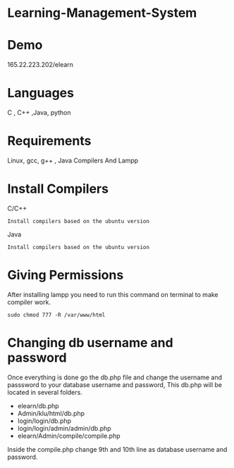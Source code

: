 # Learning-Management-System
# Demo

165.22.223.202/elearn

# Languages
C , C++ ,Java, python

# Requirements

Linux, gcc, g++ , Java Compilers And Lampp


# Install Compilers

C/C++
```
Install compilers based on the ubuntu version
```

Java
```
Install compilers based on the ubuntu version
```


# Giving Permissions
After installing lampp you need to run this command on terminal to make compiler work.
```
sudo chmod 777 -R /var/www/html
```

# Changing db username and password
Once everything is done go the db.php file and change the username and passsword to your database username and password, This db.php will be located in several folders.
 - elearn/db.php
 - Admin/klu/html/db.php
 - login/login/db.php
 - login/login/admin/admin/db.php
 - elearn/Admin/compile/compile.php

Inside the compile.php change 9th and 10th line as database username and password.
